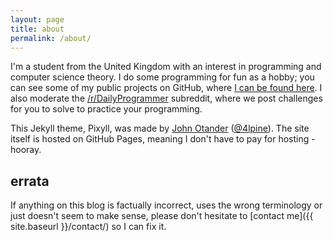 ```yaml
---
layout: page
title: about
permalink: /about/
---
```


I'm a student from the United Kingdom with an interest in programming and computer science theory. I do some programming for fun as a hobby; you can see some of my public projects on GitHub, where [I can be found here](https://github.com/Quackmatic). I also moderate the [/r/DailyProgrammer](http://reddit.com/r/DailyProgrammer) subreddit, where we post challenges for you to solve to practice your programming.

This Jekyll theme, Pixyll, was made by [John Otander](http://johnotander.com) ([@4lpine](https://twitter.com/4lpine)). The site itself is hosted on GitHub Pages, meaning I don't have to pay for hosting - hooray.

## errata

If anything on this blog is factually incorrect, uses the wrong terminology or just doesn't seem to make sense, please don't hesitate to [contact me]({{ site.baseurl }}/contact/) so I can fix it.
